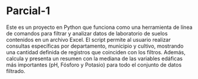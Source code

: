 # Parcial-1
Este es un proyecto en Python que funciona como una herramienta de línea de comandos para filtrar y analizar datos de laboratorio de suelos contenidos en un archivo Excel.
El script permite al usuario realizar consultas específicas por departamento, municipio y cultivo, mostrando una cantidad definida de registros que coinciden con los filtros. Además, calcula y presenta un resumen con la mediana de las variables edáficas más importantes (pH, Fósforo y Potasio) para todo el conjunto de datos filtrado.
